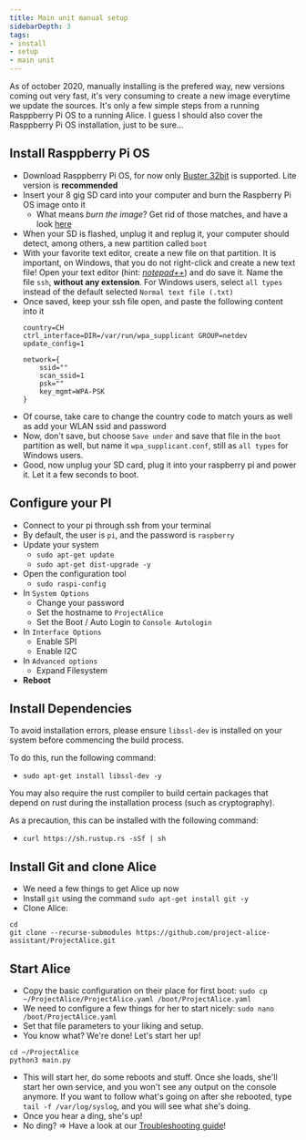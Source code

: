 ```yaml
---
title: Main unit manual setup
sidebarDepth: 3
tags:
- install
- setup
- main unit
---
```


As of october 2020, manually installing is the prefered way, new versions coming out very fast, it's very consuming to create a new image everytime we update the sources. It's only a few simple steps from a running Rasppberry Pi OS to a running Alice. I guess I should also cover the Rasppberry Pi OS installation, just to be sure...


## Install Rasppberry Pi OS
- Download Rasppberry Pi OS, for now only [Buster 32bit](https://www.raspberrypi.com/software/operating-systems/#raspberry-pi-os-legacy) is supported. Lite version is **recommended**
- Insert your 8 gig SD card into your computer and burn the Raspberry Pi OS image onto it
   - What means *burn the image*? Get rid of those matches, and have a look [here](https://www.raspberrypi.org/documentation/installation/installing-images/)
- When your SD is flashed, unplug it and replug it, your computer should detect, among others, a new partition called `boot`
- With your favorite text editor, create a new file on that partition. It is important, on Windows, that you do not right-click and create a new text file! Open your text editor (hint: [*notepad++*](https://notepad-plus-plus.org/)) and do save it. Name the file `ssh`, **without any extension**. For Windows users, select `all types` instead of the default selected `Normal text file (.txt)`
- Once saved, keep your ssh file open, and paste the following content into it
  ```
  country=CH
  ctrl_interface=DIR=/var/run/wpa_supplicant GROUP=netdev
  update_config=1
  
  network={
      ssid=""
      scan_ssid=1
      psk=""
      key_mgmt=WPA-PSK
  }
  ```
- Of course, take care to change the country code to match yours as well as add your WLAN ssid and password
- Now, don't save, but choose `Save under` and save that file in the `boot` partition as well, but name it `wpa_supplicant.conf`, still as `all types` for Windows users.
- Good, now unplug your SD card, plug it into your raspberry pi and power it. Let it a few seconds to boot.


## Configure your PI

- Connect to your pi through ssh from your terminal
- By default, the user is `pi`, and the password is `raspberry`
- Update your system
  - `sudo apt-get update`
  - `sudo apt-get dist-upgrade -y`
- Open the configuration tool
  - `sudo raspi-config`
- In `System Options`
  - Change your password
  - Set the hostname to `ProjectAlice`
  - Set the Boot / Auto Login to `Console Autologin`
- In `Interface Options`
  - Enable SPI
  - Enable I2C
- In `Advanced options`
  - Expand Filesystem
- **Reboot**

## Install Dependencies
To avoid installation errors, please ensure `libssl-dev` is installed on your system before commencing the build process.

To do this, run the following command:
* `sudo apt-get install libssl-dev -y`

You may also require the rust compiler to build certain packages that depend on rust during the installation process (such as cryptography).

As a precaution, this can be installed with the following command:
* `curl https://sh.rustup.rs -sSf | sh`

## Install Git and clone Alice

- We need a few things to get Alice up now
- Install `git` using the command `sudo apt-get install git -y`
- Clone Alice:
```
cd
git clone --recurse-submodules https://github.com/project-alice-assistant/ProjectAlice.git
```

## Start Alice
- Copy the basic configuration on their place for first boot: `sudo cp  ~/ProjectAlice/ProjectAlice.yaml /boot/ProjectAlice.yaml`
- We need to configure a few things for her to start nicely: `sudo nano /boot/ProjectAlice.yaml`
- Set that file parameters to your liking and setup.
- You know what? We're done! Let's start her up!
```
cd ~/ProjectAlice
python3 main.py
```
- This will start her, do some reboots and stuff. Once she loads, she'll start her own service, and you won't see any output on the console anymore. If you want to follow what's going on after she rebooted, type `tail -f /var/log/syslog`, and you will see what she's doing.
- Once you hear a ding, she's up!
- No ding? => Have a look at our [Troubleshooting guide](troubleshooting)!

